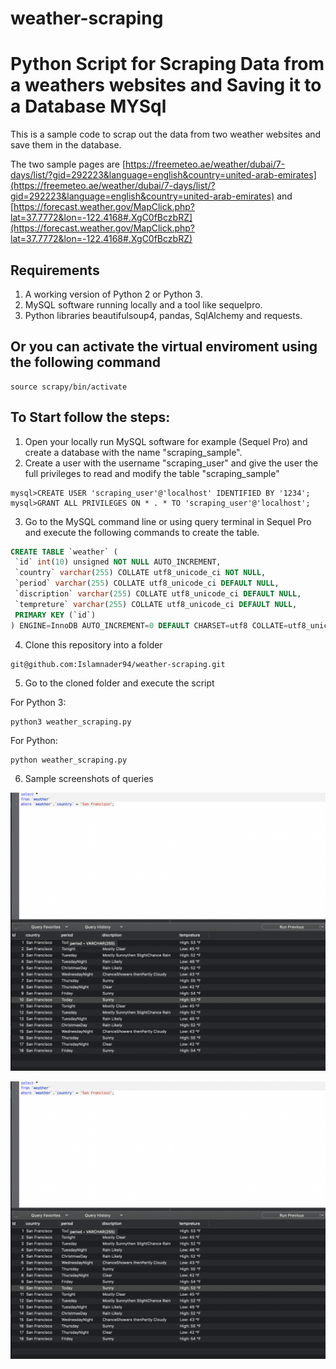 # weather-scraping

# Python Script for Scraping Data from a weathers websites and Saving it to a Database MYSql
This is a sample code to scrap out the data from two weather websites and save them in the database.


The two sample pages are [https://freemeteo.ae/weather/dubai/7-days/list/?gid=292223&language=english&country=united-arab-emirates](https://freemeteo.ae/weather/dubai/7-days/list/?gid=292223&language=english&country=united-arab-emirates) and [https://forecast.weather.gov/MapClick.php?lat=37.7772&lon=-122.4168#.XgC0fBczbRZ](https://forecast.weather.gov/MapClick.php?lat=37.7772&lon=-122.4168#.XgC0fBczbRZ)
## Requirements
1. A working version of Python 2 or Python 3.
2. MySQL software running locally and a tool like sequelpro.
3. Python libraries beautifulsoup4, pandas, SqlAlchemy and requests.
## Or you can activate the virtual enviroment using the following command
```
source scrapy/bin/activate
```
## To Start follow the steps:
1. Open your locally run MySQL software for example (Sequel Pro) and create a database with the name "scraping_sample".
2. Create a user with the username "scraping_user" and give the user the full privileges to read and modify the table "scraping_sample"
```
mysql>CREATE USER 'scraping_user'@'localhost' IDENTIFIED BY '1234';
mysql>GRANT ALL PRIVILEGES ON * . * TO 'scraping_user'@'localhost';
```
3. Go to the MySQL command line or using query terminal in Sequel Pro and execute the following commands to create the table.
```sql
CREATE TABLE `weather` (
 `id` int(10) unsigned NOT NULL AUTO_INCREMENT,
 `country` varchar(255) COLLATE utf8_unicode_ci NOT NULL,
 `period` varchar(255) COLLATE utf8_unicode_ci DEFAULT NULL,
 `discription` varchar(255) COLLATE utf8_unicode_ci DEFAULT NULL,
 `tempreture` varchar(255) COLLATE utf8_unicode_ci DEFAULT NULL,
 PRIMARY KEY (`id`)
) ENGINE=InnoDB AUTO_INCREMENT=0 DEFAULT CHARSET=utf8 COLLATE=utf8_unicode_ci;
```
4. Clone this repository into a folder
```
git@github.com:Islamnader94/weather-scraping.git
```
5. Go to the cloned folder and execute the script

For Python 3:
```
python3 weather_scraping.py
```
For Python:
```
python weather_scraping.py
```
6. Sample screenshots of queries

![San Francisco weather](https://github.com/Islamnader94/weather-scraping/blob/master/docs/Screen%20Shot%202019-12-23%20at%206.57.33%20PM.png)

![Dubai weather](https://github.com/Islamnader94/weather-scraping/blob/master/docs/Screen%20Shot%202019-12-23%20at%206.57.33%20PM.png)